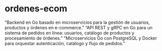 # ordenes-ecom
“Backend en Go basado en microservicios para la gestión de usuarios, productos y órdenes en e-commerce.”  “API REST y gRPC en Go para un sistema de pedidos en línea: usuarios, catálogo de productos y procesamiento de órdenes.”  “Microservicios Go con PostgreSQL y Docker para orquestar autenticación, catálogo y flujo de pedidos.”
